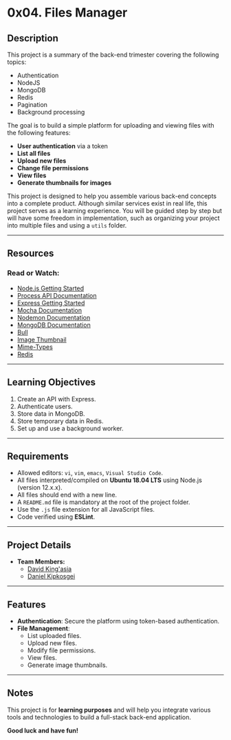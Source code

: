 # 0x04. Files Manager

## Description

This project is a summary of the back-end trimester covering the following topics:
- Authentication
- NodeJS
- MongoDB
- Redis
- Pagination
- Background processing

The goal is to build a simple platform for uploading and viewing files with the following features:
- **User authentication** via a token
- **List all files**
- **Upload new files**
- **Change file permissions**
- **View files**
- **Generate thumbnails for images**

This project is designed to help you assemble various back-end concepts into a complete product. Although similar services exist in real life, this project serves as a learning experience. You will be guided step by step but will have some freedom in implementation, such as organizing your project into multiple files and using a `utils` folder.

---

## Resources

### Read or Watch:
- [Node.js Getting Started](https://nodejs.org/en/learn/getting-started/introduction-to-nodejs)
- [Process API Documentation](https://node.readthedocs.io/en/latest/api/process/)
- [Express Getting Started](https://expressjs.com/en/starter/installing.html)
- [Mocha Documentation](https://mochajs.org/)
- [Nodemon Documentation](https://github.com/remy/nodemon#nodemon)
- [MongoDB Documentation](https://github.com/mongodb/node-mongodb-native)
- [Bull](https://github.com/OptimalBits/bull)
- [Image Thumbnail](https://www.npmjs.com/package/image-thumbnail)
- [Mime-Types](https://www.npmjs.com/package/mime-types)
- [Redis](https://github.com/redis/node-redis)

---

## Learning Objectives

1. Create an API with Express.
2. Authenticate users.
3. Store data in MongoDB.
4. Store temporary data in Redis.
5. Set up and use a background worker.

---

## Requirements

- Allowed editors: `vi`, `vim`, `emacs`, `Visual Studio Code`.
- All files interpreted/compiled on **Ubuntu 18.04 LTS** using Node.js (version 12.x.x).
- All files should end with a new line.
- A `README.md` file is mandatory at the root of the project folder.
- Use the `.js` file extension for all JavaScript files.
- Code verified using **ESLint**.

---

## Project Details

- **Team Members:** 
  - [David King'asia](https://github.com/Dev-Kings)
  - [Daniel Kipkosgei](https://github.com/Chirchir-Dan)

---

## Features

- **Authentication**: Secure the platform using token-based authentication.
- **File Management**: 
  - List uploaded files.
  - Upload new files.
  - Modify file permissions.
  - View files.
  - Generate image thumbnails.

---

## Notes

This project is for **learning purposes** and will help you integrate various tools and technologies to build a full-stack back-end application.

**Good luck and have fun!**